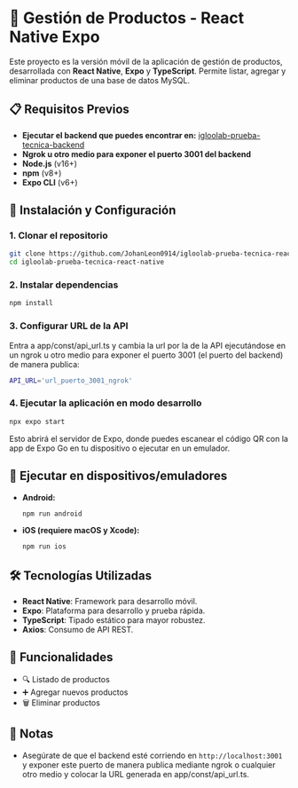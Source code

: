 # 📱 Gestión de Productos - React Native Expo

Este proyecto es la versión móvil de la aplicación de gestión de productos, desarrollada con **React Native**, **Expo** y **TypeScript**. Permite listar, agregar y eliminar productos de una base de datos MySQL.

## 📋 Requisitos Previos
- **Ejecutar el backend que puedes encontrar en:** [igloolab-prueba-tecnica-backend](https://github.com/JohanLeon0914/igloolab-prueba-tecnica-backend)
- **Ngrok u otro medio para exponer el puerto 3001 del backend**
- **Node.js** (v16+)
- **npm** (v8+)
- **Expo CLI** (v6+)

## 🚀 Instalación y Configuración

### 1. Clonar el repositorio
```bash
git clone https://github.com/JohanLeon0914/igloolab-prueba-tecnica-react-native
cd igloolab-prueba-tecnica-react-native
```

### 2. Instalar dependencias
```bash
npm install
```

### 3. Configurar URL de la API
Entra a app/const/api_url.ts y cambia la url por la de la API ejecutándose en un ngrok u otro medio para exponer el puerto 3001 (el puerto del backend) de manera publica:
```bash
API_URL='url_puerto_3001_ngrok'
```

### 4. Ejecutar la aplicación en modo desarrollo
```bash
npx expo start
```
Esto abrirá el servidor de Expo, donde puedes escanear el código QR con la app de Expo Go en tu dispositivo o ejecutar en un emulador.

## 📱 Ejecutar en dispositivos/emuladores
- **Android:**
  ```bash
  npm run android
  ```
- **iOS (requiere macOS y Xcode):**
  ```bash
  npm run ios
  ```

## 🛠 Tecnologías Utilizadas
- **React Native**: Framework para desarrollo móvil.
- **Expo**: Plataforma para desarrollo y prueba rápida.
- **TypeScript**: Tipado estático para mayor robustez.
- **Axios**: Consumo de API REST.

## 📄 Funcionalidades
- 🔍 Listado de productos
- ➕ Agregar nuevos productos
- 🗑️ Eliminar productos

## 📌 Notas
- Asegúrate de que el backend esté corriendo en `http://localhost:3001` y exponer este puerto de manera publica mediante ngrok o cualquier otro medio y colocar la URL generada en app/const/api_url.ts.
